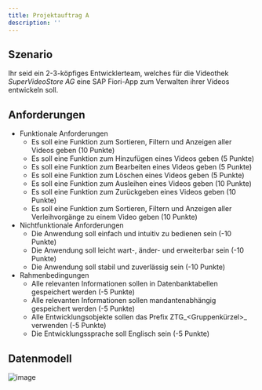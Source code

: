 ```yaml
---
title: Projektauftrag A
description: ''
---
```


## Szenario
Ihr seid ein 2-3-köpfiges Entwicklerteam, welches für die Videothek _SuperVideoStore AG_ eine SAP Fiori-App zum Verwalten ihrer Videos entwickeln soll.

## Anforderungen
- Funktionale Anforderungen
    - Es soll eine Funktion zum Sortieren, Filtern und Anzeigen aller Videos geben (10 Punkte)
    - Es soll eine Funktion zum Hinzufügen eines Videos geben (5 Punkte)
    - Es soll eine Funktion zum Bearbeiten eines Videos geben (5 Punkte)
    - Es soll eine Funktion zum Löschen eines Videos geben (5 Punkte)
    - Es soll eine Funktion zum Ausleihen eines Videos geben (10 Punkte)
    - Es soll eine Funktion zum Zurückgeben eines Videos geben (10 Punkte)
    - Es soll eine Funktion zum Sortieren, Filtern und Anzeigen aller Verleihvorgänge zu einem Video geben (10 Punkte)
- Nichtfunktionale Anforderungen
    - Die Anwendung soll einfach und intuitiv zu bedienen sein (-10 Punkte)
    - Die Anwendung soll leicht wart-, änder- und erweiterbar sein (-10 Punkte)
    - Die Anwendung soll stabil und zuverlässig sein (-10 Punkte)
- Rahmenbedingungen
    - Alle relevanten Informationen sollen in Datenbanktabellen gespeichert werden (-5 Punkte)
    - Alle relevanten Informationen sollen mandantenabhängig gespeichert werden (-5 Punkte)
    - Alle Entwicklungsobjekte sollen das Prefix ZTG_<Gruppenkürzel\>_ verwenden (-5 Punkte)
    - Die Entwicklungssprache soll Englisch sein (-5 Punkte)

## Datenmodell
![image](https://user-images.githubusercontent.com/47243617/204746572-55a291d6-64f2-4ceb-a9a8-a6a64b6ba3e2.png)
